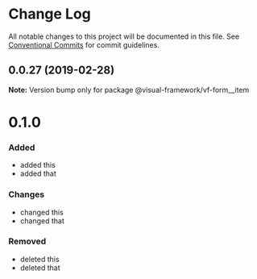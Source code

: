 # Change Log

All notable changes to this project will be documented in this file.
See [Conventional Commits](https://conventionalcommits.org) for commit guidelines.

## 0.0.27 (2019-02-28)

**Note:** Version bump only for package @visual-framework/vf-form__item





# 0.1.0

### Added
- added this
- added that

### Changes

- changed this
- changed that

### Removed

- deleted this
- deleted that
